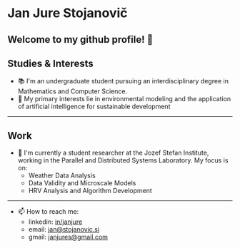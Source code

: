 # Jan Jure Stojanovič
Welcome to my github profile! 👋
---
## Studies & Interests
- 📚 I'm an undergraduate student pursuing an interdisciplinary degree in Mathematics and Computer Science. 
- 🌱 My primary interests lie in environmental modeling and the application of artificial intelligence for sustainable development 
---
## Work
- 💼 I'm currently a student researcher at the Jozef Stefan Institute, working in the Parallel and Distributed Systems Laboratory. My focus is on:
  * Weather Data Analysis
  * Data Validity and Microscale Models
  * HRV Analysis and Algorithm Development
---
- 📫 How to reach me:
  * linkedin: [in/janjure](https://www.linkedin.com/in/jan-jure-stojanovi%C4%8D-139964237/)
  * email: jan@stojanovic.si
  * gmail: janjures@gmail.com
